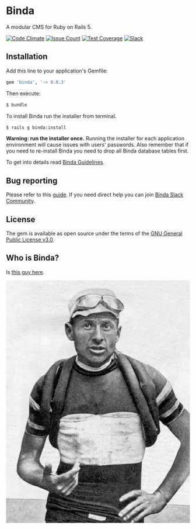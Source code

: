 # Binda
A modular CMS for Ruby on Rails 5.

[![Code Climate](https://codeclimate.com/github/lacolonia/binda/badges/gpa.svg)](https://codeclimate.com/github/lacolonia/binda)
[![Issue Count](https://codeclimate.com/github/lacolonia/binda/badges/issue_count.svg)](https://codeclimate.com/github/lacolonia/binda)
[![Test Coverage](https://codeclimate.com/github/lacolonia/binda/badges/coverage.svg)](https://codeclimate.com/github/lacolonia/binda/coverage)
[![Slack](https://binda.herokuapp.com/badge.svg)](https://binda.herokuapp.com)

## Installation
Add this line to your application's Gemfile:

```ruby
gem 'binda', '~> 0.0.3'
```

Then execute:
```bash
$ bundle
```

To install Binda run the installer from terminal. 
``` bash
$ rails g binda:install
```

**Warning: run the installer once.** Running the installer for each application environment will cause issues with users' passwords. Also remember that if you need to re-install Binda you need to drop all Binda database tables first.

To get into details read [Binda Guidelines](https://github.com/lacolonia/binda/wiki).


## Bug reporting
Please refer to this [guide](http://yourbugreportneedsmore.info).
If you need direct help you can join [Binda Slack Community](https://binda.herokuapp.com).


## License
The gem is available as open source under the terms of the [GNU General Public License v3.0](https://github.com/a-barbieri/binda/blob/master/LICENSE).

## Who is Binda?
Is [this guy here](https://en.wikipedia.org/wiki/Alfredo_Binda).

![Alfredo Binda 1927](./Alfredo_Binda_1927.jpg)
